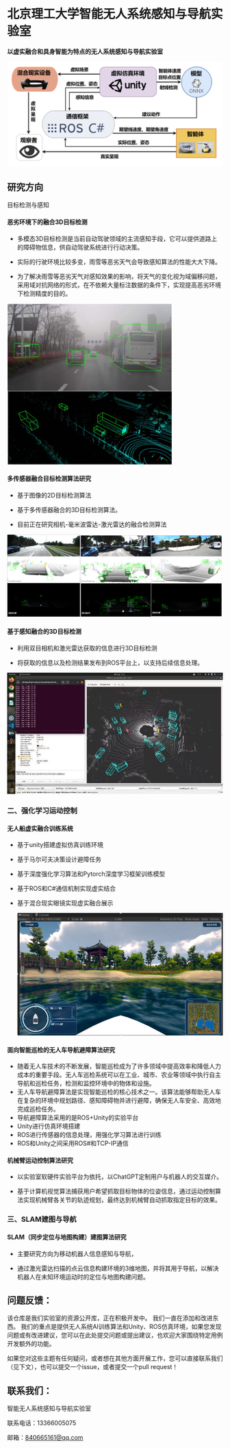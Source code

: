 # 北京理工大学智能无人系统感知与导航实验室

**以虚实融合和具身智能为特点的无人系统感知与导航实验室**

![](imagLab/0框架图.jpg)

## 研究方向

目标检测与感知

#### 恶劣环境下的融合3D目标检测

- 多模态3D目标检测是当前自动驾驶领域的主流感知手段，它可以提供道路上的障碍物信息，供自动驾驶系统进行行动决策。

- 实际的行驶环境比较多变，雨雪等恶劣天气会导致感知算法的性能大大下降。
- 为了解决雨雪等恶劣天气对感知效果的影响，将天气的变化视为域偏移问题，采用域对抗网络的形式，在不依赖大量标注数据的条件下，实现提高恶劣环境下检测精度的目的。

![](imagLab\1融合3D目标检测.png)

#### 多传感器融合目标检测算法研究

- 基于图像的2D目标检测算法 


- 基于多传感器融合的3D目标检测算法。 


- 目前正在研究相机-毫米波雷达-激光雷达的融合检测算法


![](imagLab/2多传感器融合.jpg)

#### 基于感知融合的3D目标检测

- 利用双目相机和激光雷达获取的信息进行3D目标检测

- 将获取的信息以及检测结果发布到ROS平台上，以支持后续信息处理。

![](imagLab/3.3D目标检测.jpg)

### 二、强化学习运动控制

#### 无人船虚实融合训练系统

+ 基于unity搭建虚拟仿真训练环境

+ 基于马尔可夫决策设计避障任务

+ 基于深度强化学习算法和Pytorch深度学习框架训练模型

+ 基于ROS和C#通信机制实现虚实结合

+ 基于混合现实眼镜实现虚实融合展示

  ![](imagLab/4无人船.PNG)

#### 面向智能巡检的无人车导航避障算法研究

- 随着无人车技术的不断发展，智能巡检成为了许多领域中提高效率和降低人力成本的重要手段。无人车巡检系统可以在工业、城市、农业等领域中执行自主导航和巡检任务，检测和监控环境中的物体和设施。
- 无人车导航避障算法是实现智能巡检的核心技术之一。该算法能够帮助无人车在复杂的环境中规划路径、感知障碍物并进行避障，确保无人车安全、高效地完成巡检任务。
- 导航避障算法采用的是ROS+Unity的实验平台
- Unity进行仿真环境搭建
- ROS进行传感器的信息处理，用强化学习算法进行训练
- ROS和Unity之间采用ROS#和TCP-IP通信


#### 机械臂运动控制算法研究
- 以实验室软硬件实验平台为依托，以ChatGPT定制用户与机器人的交互媒介。

- 基于计算机视觉算法捕获用户希望抓取目标物体的位姿信息，通过运动控制算法实现机械臂各关节的轨迹规划，最终达到机械臂自动抓取指定目标的效果。


### 三、SLAM建图与导航

#### SLAM（同步定位与地图构建）建图算法研究

- 主要研究方向为移动机器人信息感知与导航，

- 通过激光雷达扫描的点云信息构建环境的3维地图，并将其用于导航，以解决机器人在未知环境运动时的定位与地图构建问题。


## 问题反馈： 

该仓库是我们实验室的资源公开库，正在积极开发中。 我们一直在添加和改进东西。 我们的重点是提供无人系统AI训练算法和Unity、ROS仿真环境，如果您发现问题或有改进建议，您可以在此处提交问题或提出建议，也欢迎大家围绕特定用例开发额外的功能。

如果您对这些主题有任何疑问，或者想在其他方面开展工作，您可以直接联系我们（见下文），也可以提交一个issue，或者提交一个pull request！

## 联系我们：

智能无人系统感知与导航实验室

联系电话：13366005075 

邮箱：840665161@qq.com     
